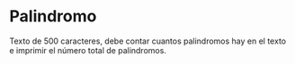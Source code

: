 # Palindromo
Texto de 500 caracteres, debe contar cuantos palindromos hay en el texto e imprimir el número total de palindromos.
